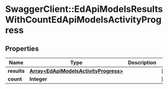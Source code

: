 # SwaggerClient::EdApiModelsResultsWithCountEdApiModelsActivityProgress

## Properties
Name | Type | Description | Notes
------------ | ------------- | ------------- | -------------
**results** | [**Array&lt;EdApiModelsActivityProgress&gt;**](EdApiModelsActivityProgress.md) |  | [optional] 
**count** | **Integer** |  | [optional] 


